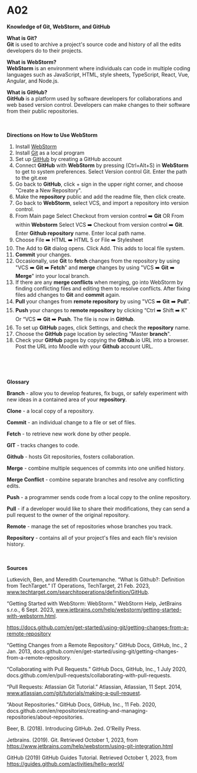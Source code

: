 # A02
**Knowledge of Git, WebStorm, and GitHub**
<br>

**What is Git?**
<br>
**Git** is used to archive a project's source code and history of all the edits developers do to their projects.
<br>

**What is WebStorm?**
<br>
**WebStorm** is an environment where individuals can code in multiple coding languages such as JavaScript, HTML, style sheets, TypeScript, React, Vue, Angular, and Node.js. 
<br>

**What is GitHub?**
<br>
**GitHub** is a platform used by software developers for collaborations and web based version control. Developers can make changes to their software from their public repositories.
<br><br><br>



**Directions on How to Use WebStorm**
<br>
1. Install [WebStorm](https://www.jetbrains.com/community/education/#students)
2. Install [Git](https://git-scm.com/downloads) as a local program
3. Set up [GitHub](https://git-scm.com/downloads) by creating a GitHub account
4. Connect **GitHub** with **WebStorm** by pressing (Ctrl+Alt+S) in **WebStorm** to get to system preferences. Select Version control Git. Enter the path to the git.exe
5. Go back to **GitHub**, click + sign in the upper right corner, and choose "Create a New Repository".
6. Make the **repository** public and add the readme file, then click create.
7. Go back to **WebStorm**, select VCS, and import a repository into version control.
8. From Main page Select Checkout from version control :arrow_right: **Git** OR From within **Webstorm** Select VCS :arrow_right: Checkout from version control :arrow_right: **Git**. Enter **Github repository** name. Enter local path name. 
9. Choose File :arrow_right: HTML :arrow_right: HTML 5 or File :arrow_right: Stylesheet
10. The Add to **Git** dialog opens. Click Add. This adds to local file system.
11. **Commit** your changes.
12. Occasionally, use **Git** to **fetch** changes from the repository by using "VCS ➡️ **Git** ➡️ **Fetch**" and **merge** changes by using "VCS ➡️ **Git** ➡️ **Merge**" into your local branch.
13. If there are any **merge conflicts** when merging, go into WebStorm by finding conflicting files and editing them to resolve conflicts. After fixing files add changes to **Git** and **commit** again.
14. **Pull** your changes from **remote repository** by using "VCS ➡️ **Git** ➡️ **Pull**". 
15. **Push** your changes to **remote repository** by clicking “Ctrl :arrow_right: Shift :arrow_right: K” Or “VCS :arrow_right: **Git** :arrow_right: **Push**. The file is now in **GitHub**.
16. To set up **GitHub** pages, click Settings, and check the **repository** name.
17. Choose the **GitHub** page location by selecting "Master **branch**".
18. Check your **GitHub** pages by copying the **Github**.io URL into a browser. Post the URL into Moodle with your **Github** account URL.



<br><br><br>

**Glossary**
<br>

**Branch** - allow you to develop features, fix bugs, or safely experiment with new ideas in a contained area of your **repository**.
<br>

**Clone** - a local copy of a repository.
<br>

**Commit** - an individual change to a file or set of files.
<br>

**Fetch** - to retrieve new work done by other people.
<br>

**GIT** - tracks changes to code.
<br>

**Github** - hosts Git repositories, fosters collaboration.
<br>

**Merge** - combine multiple sequences of commits into one unified history.
<br>

**Merge Conflict** - combine separate branches and resolve any conflicting edits.
<br>

**Push** - a programmer sends code from a local copy to the online repository.
<br>

**Pull** - if a developer would like to share their modifications, they can send a pull request to the owner of the original repository.
<br>

**Remote** - manage the set of repositories whose branches you track.
<br>

**Repository** - contains all of your project's files and each file's revision history.
<br><br><br>




**Sources**
<br>

Lutkevich, Ben, and Meredith Courtemanche. “What Is Github?: Definition from TechTarget.” IT Operations, TechTarget, 21 Feb. 2023, www.techtarget.com/searchitoperations/definition/GitHub. 
<br>

“Getting Started with WebStorm: WebStorm.” WebStorm Help, JetBrains s.r.o., 6 Sept. 2023, www.jetbrains.com/help/webstorm/getting-started-with-webstorm.html. 
<br>

https://docs.github.com/en/get-started/using-git/getting-changes-from-a-remote-repository
<br>

“Getting Changes from a Remote Repository.” GitHub Docs, GitHub, Inc., 2 Jan. 2013, docs.github.com/en/get-started/using-git/getting-changes-from-a-remote-repository. 
<br>

“Collaborating with Pull Requests.” GitHub Docs, GitHub, Inc., 1 July 2020, docs.github.com/en/pull-requests/collaborating-with-pull-requests. 
<br>

“Pull Requests: Atlassian Git Tutorial.” Atlassian, Atlassian, 11 Sept. 2014, www.atlassian.com/git/tutorials/making-a-pull-request. 
<br>

“About Repositories.” GitHub Docs, GitHub, Inc., 11 Feb. 2020, docs.github.com/en/repositories/creating-and-managing-repositories/about-repositories. 
<br>

Beer, B. (2018). Introducing GitHub. 2ed. O’Reilly Press.
<br>

Jetbrains. (2019). Git. Retrieved October 1, 2023, from https://www.jetbrains.com/help/webstorm/using-git-integration.html
<br>

GitHub (2019) GitHub Guides Tutorial. Retrieved October 1, 2023, from https://guides.github.com/activities/hello-world/

